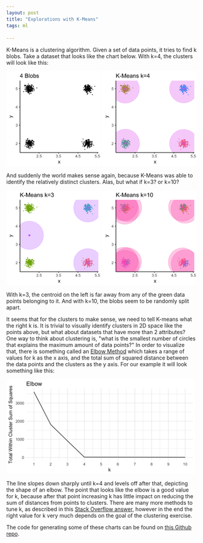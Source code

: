 ```yaml
---
layout: post
title: "Explorations with K-Means"
tags: ml

---
```


K-Means is a clustering algorithm. Given a set of data points, it tries to find k blobs. Take a dataset that looks like the chart below. With k=4, the clusters will look like this:

<img src="/assets/kmeans1.png" alt="kmeans1" style="width: 250px;"/>
<img src="/assets/kmeans2.png" alt="kmeans2" style="width: 250px;"/>

And suddenly the world makes sense again, because K-Means was able to identify the relatively distinct clusters. Alas, but what if k=3? or k=10?

<img src="/assets/kmeans3.png" alt="kmeans3" style="width: 250px;"/>
<img src="/assets/kmeans4.png" alt="kmeans4" style="width: 250px;"/>

With k=3, the centroid on the left is far away from any of the green data points belonging to it. And with k=10, the blobs seem to be randomly split apart.

It seems that for the clusters to make sense, we need to tell K-means what the right k is. It is trivial to visually identify clusters in 2D space like the points above, but what about datasets that have more than 2 attributes? One way to think about clustering is, "what is the smallest number of circles that explains the maximum amount of data points?" In order to visualize that, there is something called an [Elbow Method](https://en.wikipedia.org/wiki/Determining_the_number_of_clusters_in_a_data_set#The_elbow_method) which takes a range of values for k as the x axis, and the total sum of squared distance between the data points and the clusters as the y axis. For our example it will look something like this:

<img src="/assets/kmeans5.png" alt="kmeans5" style="width: 500px;"/>

The line slopes down sharply until k=4 and levels off after that, depicting the shape of an elbow. The point that looks like the elbow is a good value for k, because after that point increasing k has little impact on reducing the sum of distances from points to clusters. There are many more methods to tune k, as described in this [Stack Overflow answer](http://stackoverflow.com/questions/15376075/cluster-analysis-in-r-determine-the-optimal-number-of-clusters), however in the end the right value for k very much depends on the goal of the clustering exercise.

The code for generating some of these charts can be found on [this Github repo](https://github.com/takahisah/kmeans-explore).
